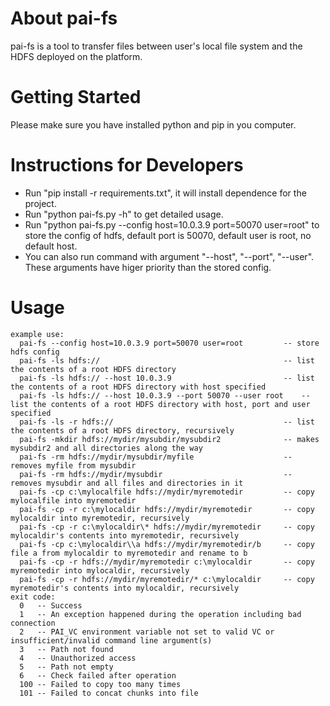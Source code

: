 # About pai-fs
pai-fs is a tool to transfer files between user's local file system and the HDFS deployed on the platform.
# Getting Started
Please make sure you have installed python and pip in you computer.
# Instructions for Developers
* Run "pip install -r requirements.txt", it will install dependence for the project.
* Run "python pai-fs.py -h" to get detailed usage.
* Run "python pai-fs.py --config host=10.0.3.9 port=50070 user=root" to store the config of hdfs, default port is 50070, default user is root, no default host.
* You can also run command with argument "--host", "--port", "--user". These arguments have higer priority than the stored config.
# Usage
```
example use:
  pai-fs --config host=10.0.3.9 port=50070 user=root         -- store hdfs config
  pai-fs -ls hdfs://                                         -- list the contents of a root HDFS directory 
  pai-fs -ls hdfs:// --host 10.0.3.9                         -- list the contents of a root HDFS directory with host specified
  pai-fs -ls hdfs:// --host 10.0.3.9 --port 50070 --user root    -- list the contents of a root HDFS directory with host, port and user specified
  pai-fs -ls -r hdfs://                                      -- list the contents of a root HDFS directory, recursively 
  pai-fs -mkdir hdfs://mydir/mysubdir/mysubdir2              -- makes mysubdir2 and all directories along the way 
  pai-fs -rm hdfs://mydir/mysubdir/myfile                    -- removes myfile from mysubdir 
  pai-fs -rm hdfs://mydir/mysubdir                           -- removes mysubdir and all files and directories in it 
  pai-fs -cp c:\mylocalfile hdfs://mydir/myremotedir         -- copy mylocalfile into myremotedir 
  pai-fs -cp -r c:\mylocaldir hdfs://mydir/myremotedir       -- copy mylocaldir into myremotedir, recursively 
  pai-fs -cp -r c:\mylocaldir\* hdfs://mydir/myremotedir     -- copy mylocaldir's contents into myremotedir, recursively 
  pai-fs -cp c:\mylocaldir\\a hdfs://mydir/myremotedir/b     -- copy file a from mylocaldir to myremotedir and rename to b 
  pai-fs -cp -r hdfs://mydir/myremotedir c:\mylocaldir       -- copy myremotedir into mylocaldir, recursively 
  pai-fs -cp -r hdfs://mydir/myremotedir/* c:\mylocaldir     -- copy myremotedir's contents into mylocaldir, recursively 
exit code:
  0   -- Success 
  1   -- An exception happened during the operation including bad connection 
  2   -- PAI_VC environment variable not set to valid VC or insufficient/invalid command line argument(s) 
  3   -- Path not found 
  4   -- Unauthorized access 
  5   -- Path not empty 
  6   -- Check failed after operation 
  100 -- Failed to copy too many times 
  101 -- Failed to concat chunks into file 
```